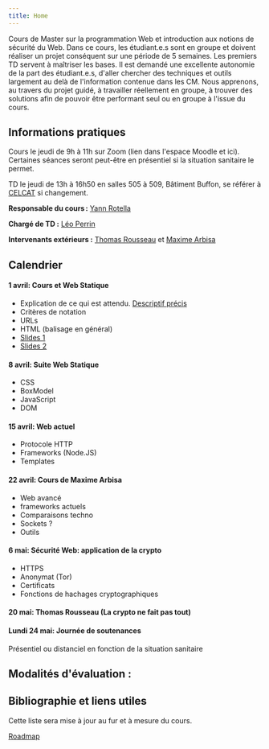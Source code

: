 ```yaml
---
title: Home
---
```

Cours de Master sur la programmation Web et introduction aux notions de sécurité du Web. Dans ce cours, les étudiant.e.s sont en groupe et doivent réaliser un projet conséquent sur une période de 5 semaines. Les premiers TD servent à maîtriser les bases. Il est demandé une excellente autonomie de la part des étudiant.e.s, d'aller chercher des techniques et outils largement au delà de l'information contenue dans les CM. Nous apprenons, au travers du projet guidé, à travailler réellement en groupe, à trouver des solutions afin de pouvoir être performant seul ou en groupe à l'issue du cours. 

## Informations pratiques

Cours le jeudi de 9h à 11h sur Zoom (lien dans l'espace Moodle et ici). Certaines séances seront peut-être en présentiel si la situation sanitaire le permet.

TD le jeudi de 13h à 16h50 en salles 505 à 509, Bâtiment Buffon, se référer à [CELCAT](https://edt.uvsq.fr/cal?vt=month&dt=2021-04-01&et=module&eid=1218215677:1793012772:13:3684034:32&fid0=MIN17217) si changement.

**Responsable du cours :** [Yann Rotella](https://rotella.fr/)

**Chargé de TD :** [Léo Perrin](https://who.paris.inria.fr/Leo.Perrin/)

**Intervenants extérieurs :** [Thomas Rousseau](https://www.linkedin.com/in/thomas-rousseau-0261735b/) et [Maxime Arbisa](https://www.linkedin.com/in/maxime-arbisa-52136265/)



## Calendrier

#### 1 avril: Cours et Web Statique
  - Explication de ce qui est attendu. [Descriptif précis](docs/description_cours.pdf)
  - Critères de notation
  - URLs
  - HTML (balisage en général)
  - [Slides 1](docs/cours0.pdf)
  - [Slides 2](docs/cours1.pdf)

#### 8 avril: Suite Web Statique
  - CSS
  - BoxModel
  - JavaScript
  - DOM

#### 15 avril: Web actuel
  - Protocole HTTP
  - Frameworks (Node.JS)
  - Templates

#### 22 avril: Cours de Maxime Arbisa
  - Web avancé
  - frameworks actuels 
  - Comparaisons techno
  - Sockets ?
  - Outils

#### 6 mai: Sécurité Web: application de la crypto
  - HTTPS
  - Anonymat (Tor)
  - Certificats
  - Fonctions de hachages cryptographiques

#### 20 mai: Thomas Rousseau (La crypto ne fait pas tout)



#### Lundi 24 mai: Journée de soutenances 
Présentiel ou distanciel en fonction de la situation sanitaire



## Modalités d'évaluation :


## Bibliographie et liens utiles
Cette liste sera mise à jour au fur et à mesure du cours.

[Roadmap](https://roadmap.sh/)

